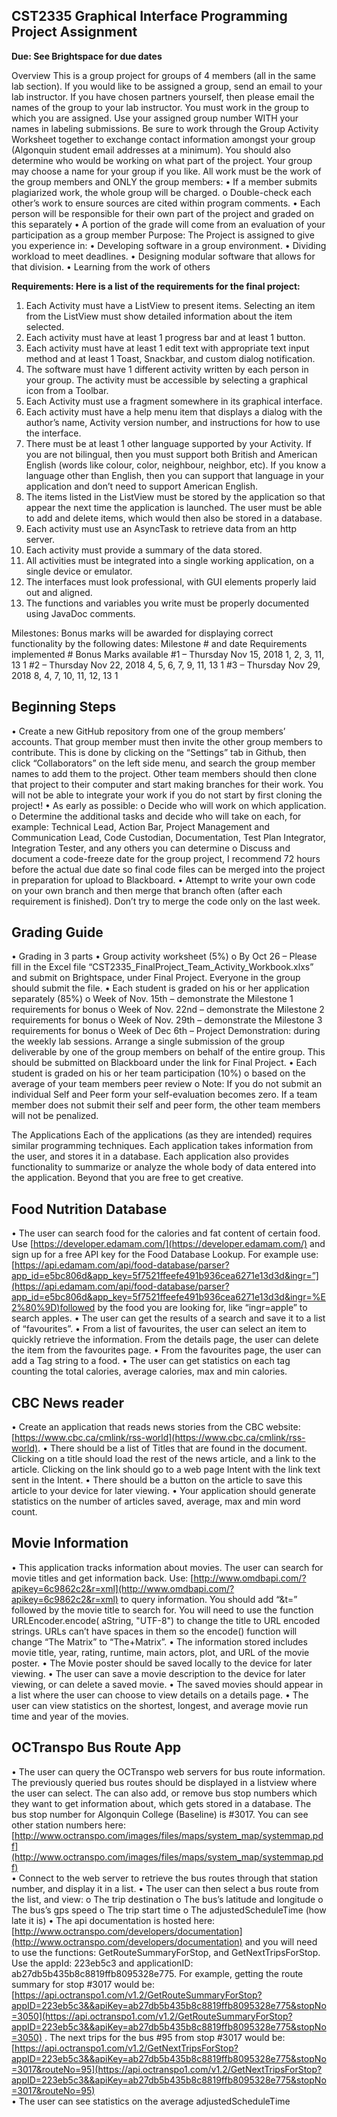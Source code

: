 

## CST2335 Graphical Interface Programming Project Assignment

 **Due: See Brightspace for due dates**

Overview This is a group project for groups of 4 members (all in the same lab section). If you would like to be assigned a group, send an email to your lab instructor. If you have chosen partners yourself, then please email the names of the group to your lab instructor. You must work in the group to which you are assigned. Use your assigned group number WITH your names in labeling submissions. Be sure to work through the Group Activity Worksheet together to exchange contact information amongst your group (Algonquin student email addresses at a minimum). You should also determine who would be working on what part of the project. Your group may choose a name for your group if you like. All work must be the work of the group members and ONLY the group members: 
• If a member submits plagiarized work, the whole group will be charged. o Double-check each other’s work to ensure sources are cited within program comments. 
• Each person will be responsible for their own part of the project and graded on this separately 
• A portion of the grade will come from an evaluation of your participation as a group member Purpose: The Project is assigned to give you experience in: 
• Developing software in a group environment.
 • Dividing workload to meet deadlines. 
 • Designing modular software that allows for that division. 
 • Learning from the work of others

**Requirements: Here is a list of the requirements for the final project:**

1.  Each Activity must have a ListView to present items. Selecting an item from the ListView must show detailed information about the item selected.
2.  Each activity must have at least 1 progress bar and at least 1 button.
3.  Each activity must have at least 1 edit text with appropriate text input method and at least 1 Toast, Snackbar, and custom dialog notification.
4.  The software must have 1 different activity written by each person in your group. The activity must be accessible by selecting a graphical icon from a Toolbar.
5.  Each Activity must use a fragment somewhere in its graphical interface.
6.  Each activity must have a help menu item that displays a dialog with the author’s name, Activity version number, and instructions for how to use the interface.
7.  There must be at least 1 other language supported by your Activity. If you are not bilingual, then you must support both British and American English (words like colour, color, neighbour, neighbor, etc). If you know a language other than English, then you can support that language in your application and don’t need to support American English.
8.  The items listed in the ListView must be stored by the application so that appear the next time the application is launched. The user must be able to add and delete items, which would then also be stored in a database.
9.  Each activity must use an AsyncTask to retrieve data from an http server.
10.  Each activity must provide a summary of the data stored.
11.  All activities must be integrated into a single working application, on a single device or emulator.
12.  The interfaces must look professional, with GUI elements properly laid out and aligned.
13.  The functions and variables you write must be properly documented using JavaDoc comments.

Milestones: Bonus marks will be awarded for displaying correct functionality by the following dates: Milestone # and date Requirements implemented # Bonus Marks available #1 – Thursday Nov 15, 2018 1, 2, 3, 11, 13 1 #2 – Thursday Nov 22, 2018 4, 5, 6, 7, 9, 11, 13 1 #3 – Thursday Nov 29, 2018 8, 4, 7, 10, 11, 12, 13 1

## Beginning Steps

• Create a new GitHub repository from one of the group members’ accounts. That group member must then invite the other group members to contribute. This is done by clicking on the “Settings” tab in Github, then click “Collaborators” on the left side menu, and search the group member names to add them to the project. Other team members should then clone that project to their computer and start making branches for their work. You will not be able to integrate your work if you do not start by first cloning the project! 
• As early as possible: o Decide who will work on which application. o Determine the additional tasks and decide who will take on each, for example: Technical Lead, Action Bar, Project Management and Communication Lead, Code Custodian, Documentation, Test Plan Integrator, Integration Tester, and any others you can determine o Discuss and document a code-freeze date for the group project, I recommend 72 hours before the actual due date so final code files can be merged into the project in preparation for upload to Blackboard. 
• Attempt to write your own code on your own branch and then merge that branch often (after each requirement is finished). Don’t try to merge the code only on the last week.

## Grading Guide

 • Grading in 3 parts 
 • Group activity worksheet (5%) o By Oct 26 – Please fill in the Excel file “CST2335_FinalProject_Team_Activity_Workbook.xlxs” and submit on Brightspace, under Final Project. Everyone in the group should submit the file. 
• Each student is graded on his or her application separately (85%) o Week of Nov. 15th – demonstrate the Milestone 1 requirements for bonus o Week of Nov. 22nd – demonstrate the Milestone 2 requirements for bonus o Week of Nov. 29th – demonstrate the Milestone 3 requirements for bonus o Week of Dec 6th – Project Demonstration: during the weekly lab sessions. Arrange a single submission of the group deliverable by one of the group members on behalf of the entire group. This should be submitted on Blackboard under the link for Final Project. • Each student is graded on his or her team participation (10%) o based on the average of your team members peer review o Note: If you do not submit an individual Self and Peer form your self-evaluation becomes zero. If a team member does not submit their self and peer form, the other team members will not be penalized.

The Applications Each of the applications (as they are intended) requires similar programming techniques. Each application takes information from the user, and stores it in a database. Each application also provides functionality to summarize or analyze the whole body of data entered into the application. Beyond that you are free to get creative.

## Food Nutrition Database

• The user can search food for the calories and fat content of certain food. Use  [https://developer.edamam.com/](https://developer.edamam.com/)  and sign up for a free API key for the Food Database Lookup. For example use:  [https://api.edamam.com/api/food-database/parser?app_id=e5bc806d&app_key=5f7521ffeefe491b936cea6271e13d3d&ingr=”](https://api.edamam.com/api/food-database/parser?app_id=e5bc806d&app_key=5f7521ffeefe491b936cea6271e13d3d&ingr=%E2%80%9D)followed by the food you are looking for, like “ingr=apple” to search apples.
 • The user can get the results of a search and save it to a list of “favourites”. 
 • From a list of favourites, the user can select an item to quickly retrieve the information. From the details page, the user can delete the item from the favourites page. 
 • From the favourites page, the user can add a Tag string to a food. 
 • The user can get statistics on each tag counting the total calories, average calories, max and min calories.  

## **CBC News reader**

• Create an application that reads news stories from the CBC website:  [https://www.cbc.ca/cmlink/rss-world](https://www.cbc.ca/cmlink/rss-world).
 • There should be a list of Titles that are found in the document. Clicking on a title should load the rest of the news article, and a link to the article. Clicking on the link should go to a web page Intent with the link text sent in the Intent. 
 • There should be a button on the article to save this article to your device for later viewing. 
 • Your application should generate statistics on the number of articles saved, average, max and min word count.

## **Movie Information**

• This application tracks information about movies. The user can search for movie titles and get information back. Use:  [http://www.omdbapi.com/?apikey=6c9862c2&r=xml](http://www.omdbapi.com/?apikey=6c9862c2&r=xml)  to query information. You should add “&t=” followed by the movie title to search for. You will need to use the function URLEncoder.encode( aString, "UTF-8") to change the title to URL encoded strings. URLs can’t have spaces in them so the encode() function will change “The Matrix” to “The+Matrix”. 
• The information stored includes movie title, year, rating, runtime, main actors, plot, and URL of the movie poster. 
• The Movie poster should be saved locally to the device for later viewing. 
• The user can save a movie description to the device for later viewing, or can delete a saved movie. 
• The saved movies should appear in a list where the user can choose to view details on a details page. 
• The user can view statistics on the shortest, longest, and average movie run time and year of the movies.

## **OCTranspo Bus Route App**

• The user can query the OCTranspo web servers for bus route information. The previously queried bus routes should be displayed in a listview where the user can select. The can also add, or remove bus stop numbers which they want to get information about, which gets stored in a database. The bus stop number for Algonquin College (Baseline) is #3017. You can see other station numbers here:  [http://www.octranspo.com/images/files/maps/system_map/systemmap.pdf](http://www.octranspo.com/images/files/maps/system_map/systemmap.pdf)  
• Connect to the web server to retrieve the bus routes through that station number, and display it in a list. 
• The user can then select a bus route from the list, and view: o The trip destination o The bus’s latitude and longitude o The bus’s gps speed o The trip start time o The adjustedScheduleTime (how late it is) 
• The api documentation is hosted here:  [http://www.octranspo.com/developers/documentation](http://www.octranspo.com/developers/documentation)  and you will need to use the functions: GetRouteSummaryForStop, and GetNextTripsForStop. Use the appId: 223eb5c3 and applicationID: ab27db5b435b8c8819ffb8095328e775. For example, getting the route summary for stop #3017 would be:  [https://api.octranspo1.com/v1.2/GetRouteSummaryForStop?appID=223eb5c3&&apiKey=ab27db5b435b8c8819ffb8095328e775&stopNo=3050](https://api.octranspo1.com/v1.2/GetRouteSummaryForStop?appID=223eb5c3&&apiKey=ab27db5b435b8c8819ffb8095328e775&stopNo=3050)  . The next trips for the bus #95 from stop #3017 would be:  [https://api.octranspo1.com/v1.2/GetNextTripsForStop?appID=223eb5c3&&apiKey=ab27db5b435b8c8819ffb8095328e775&stopNo=3017&routeNo=95](https://api.octranspo1.com/v1.2/GetNextTripsForStop?appID=223eb5c3&&apiKey=ab27db5b435b8c8819ffb8095328e775&stopNo=3017&routeNo=95)  
• The user can see statistics on the average adjustedScheduleTime
